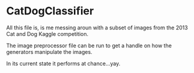 # CatDogClassifier

All this file is, is me messing aroun with a subset of images from the 2013 Cat and Dog Kaggle competition.

The image preprocessor file can be run to get a handle on how the generators manipulate the images.

In its current state it performs at chance...yay.
